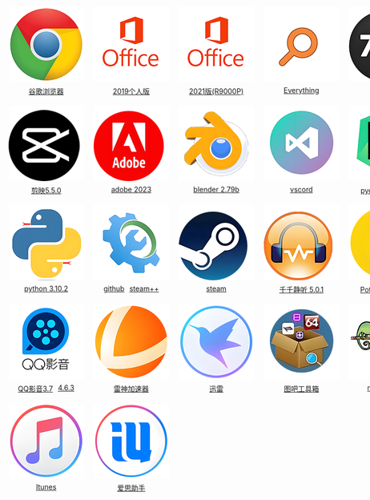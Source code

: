 <style>
    /* 图片容器样式 */
    .image-container {
        display: flex;
        flex-wrap: wrap;
        /* 假设每行 5 个元素，减去元素之间的间距后计算总宽度 */
        width: calc(5 * (150px + 20px)); 
    }

    /* 单个图片项样式 */
    .image-item {
        text-align: center;
        margin: 10px;
    }

    /* 图片样式 */
    .image-item img {
        width: 150px;
        height: 150px;
        object-fit: cover;
        border: none;
        outline: none;
    }

    /* 图片说明样式 */
    .image-caption {
        margin-top: 5px;
        display: flex;
        justify-content: center;
    }

    /* 说明文字和链接样式 */
    .image-caption a {
        margin: 0 5px;
    }
</style>

<div class="image-container">
    <!-- 第 1 行 5 个产品 -->
    <div class="image-item">
        <img src="images/chrome.png" alt="谷歌浏览器">
        <div class="image-caption">
            <a href="https://www.google.cn/chrome/" target="_blank">谷歌浏览器</a>
        </div>
    </div>
    <div class="image-item">
        <img src="images/office.png" alt="office">
        <div class="image-caption">
            <a href="https://c2rsetup.officeapps.live.com/c2r/download.aspx?productReleaseID=HomeStudent2019Retail&platform=Def&language=zh-CN&TaxRegion=sg&correlationId=3ccbaffc-036a-4d82-933a-b757202148f1&token=0450398c-bd26-40da-a647-902d4edc25e0&version=O16GA&source=AMC&StoreId=CFQ7TTC0K7C8" target="_blank">2019个人版</a>
        </div>
    </div>
    <div class="image-item">
        <img src="images/office.png" alt="office">
        <div class="image-caption">
            <a href="http://officecdn.microsoft.com/pr/492350F6-3A01-4F97-B9C0-C7C6DDF67D60/media/zh-cn/HomeStudent2021Retail.img" target="_blank">2021版(R9000P)</a>
        </div>
    </div>
    <div class="image-item">
        <img src="images/Everything.png" alt="Everything">
        <div class="image-caption">
            <a href="https://everything.en.softonic.com/" target="_blank">Everything</a>
        </div>
    </div>
    <div class="image-item">
        <img src="images/7zip.png" alt="7zip">
        <div class="image-caption">
             <a href="https://www.7-zip.org/" target="_blank">7-zip</a>
        </div>
    </div>
    <div class="image-item">
        <img src="images/剪映.png" alt="剪映">
        <div class="image-caption">
            <a href="https://pan.baidu.com/s/1v96347AF-abFFubQIF29pg?pwd=qae9" target="_blank">剪映5.5.0</a>            
        </div>
    </div>
    <div class="image-item">
        <img src="images/adobe.png" alt="adobe全家桶">
        <div class="image-caption">
            <a href="https://pan.baidu.com/s/1Kk4nIM-EekHz2ZIQQdYPRA?pwd=79jj" target="_blank">adobe 2023</a>
             </div>
    </div>
    <!-- 第 2 行 5 个产品 -->
    <div class="image-item">
        <img src="images/blender.png" alt="blender">
        <div class="image-caption">
            <a href="https://download.blender.org/release/Blender2.79/" target="_blank">blender 2.79b</a>
        </div>
    </div>
    <div class="image-item">
        <img src="images/vscord.png" alt="vscord">
        <div class="image-caption">
            <a href="https://code.visualstudio.com" target="_blank">vscord</a>
        </div>
    </div>
    <div class="image-item">
        <img src="images/pycharm.png" alt="pycharm">
        <div class="image-caption">
            <a href="https://www.jetbrains.com.cn/en-us/pycharm/download/other.html" target="_blank">pycharm 社区版</a>
        </div>
    </div>
    <div class="image-item">
        <img src="images/python.png" alt="python">
        <div class="image-caption">
            <a href="https://www.python.org/downloads/windows/" target="_blank">python 3.10.2</a>
        </div>
    </div>
    <div class="image-item">
        <img src="images/WattToolkit.png" alt="Watt Toolkit">
        <div class="image-caption">
            <a href="https://github.com/BeyondDimension/SteamTools" target="_blank">github</a>
            <a href="https://steampp.net/" target="_blank">steam++</a>
        </div>
    </div>
    <div class="image-item">
        <img src="images/steam.png" alt="steam">
        <div class="image-caption">
            <a href="https://s.team" target="_blank">steam</a>
        </div>
    </div>
    <div class="image-item">
        <img src="images/千千静听.png" alt="千千静听">
        <div class="image-caption">
            <a href="https://pan.baidu.com/s/1Wm891YeCIEiuBS622mknFg?pwd=ckrr" target="_blank">千千静听 5.0.1 </a>
        </div>
    </div>
    <div class="image-item">
        <img src="images/PotPlayer.png" alt="PotPlayer">
        <div class="image-caption">
            <a href="https://potplayer.tv/" target="_blank">PotPlayer播放器 </a>
        </div>
    </div>
    <div class="image-item">
        <img src="images/QQ影音.png" alt="QQ影音">
        <div class="image-caption">
            <a href="https://pan.baidu.com/s/1vqgHqIeKV4UNifJYb_JvtA?pwd=gd9n" target="_blank">QQ影音3.7 </a>
            <a href="https://sw.pcmgr.qq.com/7cd2993d29fef05f084d33fbbeec4df2/67f1f844/spcmgr/download/QQPlayerSetup4.6.3.1104.exe" target="_blank">4.6.3</a>
        </div>
    </div>
    <div class="image-item">
        <img src="images/leishen.png" alt="雷神加速器">
        <div class="image-caption">
            <a href="https://www.leigod.com/" target="_blank">雷神加速器 </a>
        </div>
    </div>
    <div class="image-item">
        <img src="images/xunlei.png" alt="迅雷">
        <div class="image-caption">
            <a href="https://www.xunlei.com/" target="_blank">迅雷 </a>
        </div>
    </div>
    <div class="image-item">
        <img src="images/tuba.png" alt="图吧工具箱">
        <div class="image-caption">
            <a href="https://pan.baidu.com/s/1QgtuoBF19eK5BhTXuJQOww?pwd=6d6r" target="_blank">图吧工具箱 </a>
        </div>
    </div>
    <div class="image-item">
        <img src="images/notepad.png" alt="notepad">
        <div class="image-caption">
            <a href="https://notepad-plus.en.softonic.com/" target="_blank">notepad ++  </a>
        </div>
    </div>
    <div class="image-item">
        <img src="images/itunes.png" alt="itunes">
        <div class="image-caption">
            <a href="https://www.apple.com.cn/itunes/" target="_blank">Itunes </a>
        </div>
    </div>
    <div class="image-item">
        <img src="images/i4.png" alt="i4">
        <div class="image-caption">
            <a href="https://www.i4.cn/" target="_blank">爱思助手 </a>
        </div>
    </div>
</div>
